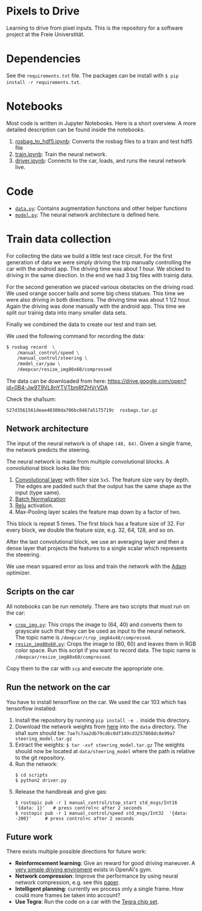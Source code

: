 # Pixels to Drive

Learning to drive from pixel inputs.
This is the repository for a software project at the Freie Universtität.

# Dependencies

See the `requirements.txt` file. The packages can be install with `$ pip install -r
requirements.txt`.

# Notebooks

Most code is written in Jupyter Notebooks. Here is a short overview. A more
detailed description can be found inside the notebooks.

1. [rosbag_to_hdf5.ipynb](notebooks/rosbag_to_hdf5.ipynb): Converts the rosbag
   files to a train and test hdf5 file
1. [train.ipynb](notebooks/train.ipynb): Train the neural network.
1. [driver.ipynb](notebooks/driver.ipynb): Connects to the car, loads, and runs the
   neural network live.

# Code

* [`data.py`](deep_car/data.py): Contains augmentation functions and other
  helper functions
* [`model.py`](deep_car/model.py): The neural network architecture is defined
  here.

# Train data collection

For collecting the data we build a little test race circuit. For the first
generation of data we were simply driving the trip manually controlling
the car with the android app. The driving time was about 1 hour. We sticked
to driving in the same direction. In the end we had 3 big files with trainig
data.

For the second generation we placed various obstacles on the driving road.
We used orange soccer balls and some big chess statues. This time we were also
driving in both directions. The driving time was about 1 1/2 hour. Again the
driving was done manually with the android app. This time we split our trainig
data into many smaller data sets.

Finally we combined the data to create our test and train set.

We used the following command for recording the data:

```bash
$ rosbag record  \
    /manual_control/speed \
    /manual_control/steering \
    /model_car/yaw \
    /deepcar/resize_img80x60/compressed
```

The data can be downloaded from here: https://drive.google.com/open?id=0B4-Jw9T9VL8nYTVTbmRfZHVrVDA

Check the sha1sum:

```
527d3561561deae40300da706bc0467a5175719c  rosbags.tar.gz
```

## Network architecture

The input of the neural network is of shape `(48, 64)`.
Given a single frame, the network predicts the steering.

The neural network is made from multiple convolutional blocks.
A convolutional block looks like this:
1. [Convolutional layer](https://en.wikipedia.org/wiki/Convolutional_neural_network) with filter size `5x5`. The feature size vary by depth. The edges are padded such that the output has the
same shape as the input (type same).
1. [Batch Normalization](https://arxiv.org/abs/1502.03167)
1. [Relu](https://en.wikipedia.org/wiki/Rectifier_(neural_networks)) activation.
1. Max-Pooling layer scales the feature map down by a factor of two.

This block is repeat 5 times. The first block has a feature size of 32.
For every block, we double the feature size, e.g. 32, 64, 128, and so on.

After the last convolutional block, we use an averaging layer and then a dense
layer that projects the features to a single scalar which represents the
steeering.

We use mean squared error as loss and train the network with the
[Adam](https://arxiv.org/abs/1412.6980) optimizer.

## Scripts on the car

All notebooks can be run remotely. There are two scripts that must run on the car:

* [`crop_img.py`](scripts/crop_img.py): This crops the image to (64, 40) and converts them to grayscale such that they can be used as input to the neural network. The topic name is `/deepcar/crop_img64x48/compressed`.
*  [`resize_img80x60.py`](scripts/resize_img80x60.py): Crops the image to (80, 60) and leaves them in RGB color space. Run this script if you want to record data. The topic name is `/deepcar/resize_img80x60/compressed`.

Copy them to the car with `scp` and execute the appropriate one.

## Run the network on the car

You have to install tensorflow on the car. We used the car 103 which has
tensorflow installed:

1. Install the repository by running `pip install -e .` inside this directory.
1. Download the network weights from [here](https://drive.google.com/open?id=0B4-Jw9T9VL8nY054dG45QmRCUHc) into the `data` directory. The sha1 sum should be: `7ae7c7aa2db79cd6c0df149cd3257868dc8e99a7  steering_model.tar.gz`
1. Extract the weights:
     `$ tar -xvf steering_model.tar.gz`
   The weights should now be located at `data/steering_model` where the path is relative to the
   git repository.
1. Run the network:
    ```
    $ cd scripts
    $ python2 driver.py
    ```
1. Release the handbreak and give gas:
    ```
   $ rostopic pub -r 1 manual_control/stop_start std_msgs/Int16  '{data: 1}'   # press control+c after 2 seconds
   $ rostopic pub -r 1 manual_control/speed std_msgs/Int32  '{data: -200}'     # press control+c after 2 seconds
    ```

## Future work

There exists multiple possible directions for future work:
* **Reinformcement learning**: Give an reward for good driving maneuver. A [very simple driving enviroment](https://gym.openai.com/envs/CarRacing-v0)
  exists in OpenAI's gym.
* **Network compression**: Improve the performance by using neural network
  compression, e.g. see this [paper](https://arxiv.org/abs/1510.00149).
* **Intelligent planning**: currently we process only a single frame. How could
  more frames be taken into account?
* **Use Tegra**: Run the code on a car with the [Tegra chip set](http://www.nvidia.com/object/tegra.html).
